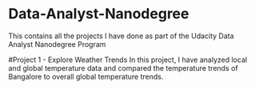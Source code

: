 # Data-Analyst-Nanodegree
This contains all the projects I have done as part of the Udacity Data Analyst Nanodegree Program

#Project 1 - Explore Weather Trends
In this project, I have analyzed local and global temperature data and compared the temperature trends of Bangalore to overall global temperature trends.
